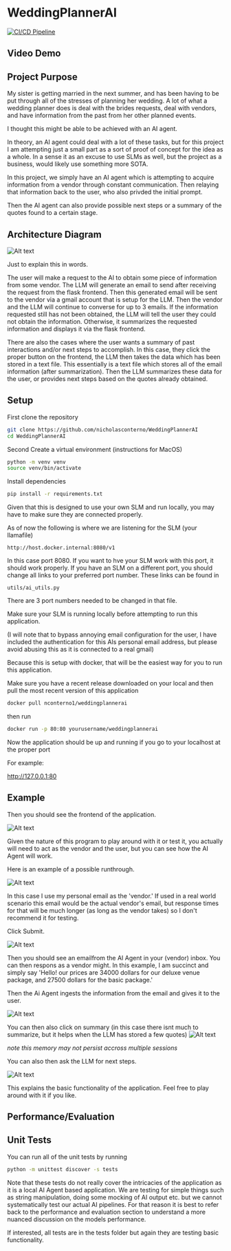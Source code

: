 # WeddingPlannerAI

[![CI/CD Pipeline](https://github.com/nicholasconterno/WeddingPlannerAI/actions/workflows/cicd.yml/badge.svg)](https://github.com/nicholasconterno/WeddingPlannerAI/actions/workflows/cicd.yml)

## Video Demo


## Project Purpose

My sister is getting married in the next summer, and has been having to be put through all of the stresses of planning her wedding. A lot of what a wedding planner does is deal with the brides requests, deal with vendors, and have information from the past from her other planned events. 

I thought this might be able to be achieved with an AI agent. 

In theory, an AI agent could deal with a lot of these tasks, but for this project I am attempting just a small part as a sort of proof of concept for the idea as a whole. In a sense it as an excuse to use SLMs as well, but the project as a business, would likely use something more SOTA. 

In this project, we simply have an AI agent which is attempting to acquire information from a vendor through constant communication. Then relaying that information back to the user, who also privded the initial prompt. 

Then the AI agent can also provide possible next steps or a summary of the quotes found to a certain stage. 


## Architecture Diagram
![Alt text](photos/architecture.png)

Just to explain this in words.

The user will make a request to the AI to obtain some piece of information from some vendor. The LLM will generate an email to send after receiving the request from the flask frontend. Then this generated email will be sent to the vendor via a gmail account that is setup for the LLM. Then the vendor and the LLM will continue to converse for up to 3 emails. If the information requested still has not been obtained, the LLM will tell the user they could not obtain the information. Otherwise, it summarizes the requested information and displays it via the flask frontend. 

There are also the cases where the user wants a summary of past interactions and/or next steps to accomplish. In this case, they click the proper button on the frontend, the LLM then takes the data which has been stored in a text file. This essentially is a text file which stores all of the email information (after summarization). Then the LLM summarizes these data for the user, or provides next steps based on the quotes already obtained. 



## Setup

First clone the repository
```bash
git clone https://github.com/nicholasconterno/WeddingPlannerAI
cd WeddingPlannerAI
```

Second Create a virtual environment (instructions for MacOS)

```bash
python -m venv venv
source venv/bin/activate
```

Install dependencies
```bash
pip install -r requirements.txt
```


Given that this is designed to use your own SLM and run locally, you may have to make sure they are connected properly.

As of now the following is where we are listening for the SLM (your llamafile)

```
http://host.docker.internal:8080/v1
```

In this case port 8080. If you want to hve your SLM work with this port, it should work properly. If you have an SLM on a different port, you should change all links to your preferred port number. These links can be found in 
```
utils/ai_utils.py
```
There are 3 port numbers needed to be changed in that file.

Make sure your SLM is running locally before attempting to run this application. 

(I will note that to bypass annoying email configuration for the user, I have included the authentication for this AIs personal email address, but please avoid abusing this as it is connected to a real gmail)

Because this is setup with docker, that will be the easiest way for you to run this application. 

Make sure you have a recent release downloaded on your local and then pull the most recent version of this application

```bash
docker pull nconterno1/weddingplannerai
```

then run 

```bash
docker run -p 80:80 yourusername/weddingplannerai
```

Now the application should be up and running if you go to your localhost at the proper port

For example:

http://127.0.0.1:80


## Example

Then you should see the frontend of the application.

![Alt text](photos/frontend.png)

Given the nature of this program to play around with it or test it, you actually will need to act as the vendor and the user, but you can see how the AI Agent will work.

Here is an example of a possible runthrough.

![Alt text](photos/example-part-1.png)

In this case I use my personal email as the 'vendor.' If used in a real world scenario this email would be the actual vendor's email, but response times for that will be much longer (as long as the vendor takes) so I don't recommend it for testing.

Click Submit. 

![Alt text](photos/example-part-2.png)

Then you should see an emailfrom the AI Agent in your (vendor) inbox. You can then respons as a vendor might.
In this example, I am succinct and simply say
'Hello! our prices are 34000 dollars for our deluxe venue package, and 27500 dollars for the basic package.'

Then the Ai Agent ingests the information from the email and gives it to the user.

![Alt text](photos/example-part-3.png)

You can then also click on summary (in this case there isnt much to summarize, but it helps when the LLM has stored a few quotes) 
![Alt text](photos/example-part-4.png)

*note this memory may not persist accross multiple sessions*

You can also then ask the LLM for next steps.

![Alt text](photos/example-part-5.png)

This explains the basic functionality of the application. Feel free to play around with it if you like. 


## Performance/Evaluation


## Unit Tests

You can run all of the unit tests by running 

```bash
python -m unittest discover -s tests
```

Note that these tests do not really cover the intricacies of the application as it is a local AI Agent based application. We are testing for simple things such as string manipulation, doing some mocking of AI output etc. but we cannot systematically test our actual AI pipelines. For that reason it is best to refer back to the performance and evaluation section to understand a more nuanced discussion on the models performance.

If interested, all tests are in the tests folder but again they are testing basic functionality.



